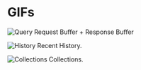GIFs
====

![Query](http://i.imgur.com/aIGWAiZ.gif)
Request Buffer + Response Buffer

![History](http://i.imgur.com/VrIFUd9.gif)
Recent History. 

![Collections](http://i.imgur.com/VrIFUd9.gif)
Collections.

